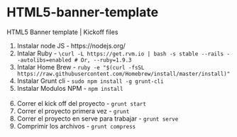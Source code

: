# HTML5-banner-template
HTML5 Banner template | Kickoff files

<ol>
  <li>Instalar node JS - https://nodejs.org/</li>
  <li>Intalar Ruby - <code>\curl -L https://get.rvm.io | bash -s stable --rails --autolibs=enabled # Or, --ruby=1.9.3</code></li>
  <li>Intalar Home Brew - <code>ruby -e "$(curl -fsSL https://raw.githubusercontent.com/Homebrew/install/master/install)"</code></li>
  <li>Instalar Grunt cli - <code>sudo npm install -g grunt-cli</code></li>
  <li>Instalar Modulos NPM - <code>npm install</code></li>
  <br/>
  <li>Correr el kick off del proyecto - <code>grunt start</code></li>
  <li>Correr el proyecto primera vez - <code>grunt</code></li>
  <li>Correr el proyecto en serve para trabajar - <code>grunt serve</code></li>
  <li>Comprimir los archivos - <code>grunt compress</code></li>
</ol>
